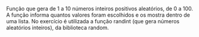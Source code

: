 Função que gera de 1 a 10 números inteiros positivos aleatórios, de 0 a 100.
A função informa quantos valores foram escolhidos e os mostra dentro de uma lista.
No exercício é utilizada a função randint (que gera números aleatórios inteiros), da biblioteca random.